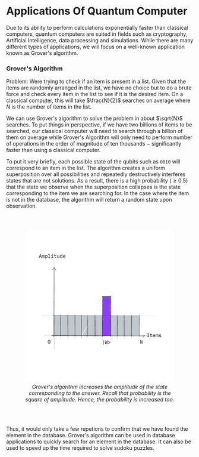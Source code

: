 <!---->

<br />
<br />

# Applications Of Quantum Computer
Due to its ability to perform calculations exponentially faster than classical computers, quantum computers are suited in fields such as cryptography, Artificial Intelligence, data processing and simulations. While there are many different types of applications, we will focus on a well-known application known as Grover's algorithm.

### Grover's Algorithm

Problem: Were trying to check if an item is present in a list. Given that the items are randomly arranged in the list, we have no choice but to do a brute force and check every item in the list to see if it is the desired item. On a classical computer, this will take $\frac{N}{2}$ searches on average where $N$ is the number of items in the list.

We can use Grover's algorithm to solve the problem in about $\sqrt{N}$ searches. To put things in perspective, if we have two billions of items to be searched, our classical computer will need to search through a billion of them on average while Grover's Algorithm will only need to perform number of operations in the order of magnitude of ten thousands $-$ significantly faster than using a classical computer.

To put it very briefly, each possible state of the qubits such as `0010` will correspond to an item in the list. The algorithm creates a uniform superposition over all possibilities and repeatedly destructively interferes states that are not solutions. As a result, there is a high probability ($\ge 0.5$) that the state we observe when the superposition collapses is the state corresponding to the item we are searching for. In the case where the item is not in the database, the algorithm will return a random state upon observation.

<br />
<br />

<figure align="center">
<img src="../assets/grover.jpg" alt="drawing" width="400" />
<figcaption><i>Grover's algorithm increases the amplitude of the state corresponding to the answer. Recall that probability is the square of amplitude. Hence, the probability is increased too.</i></figcaption>

</figure>

<br />
<br />

Thus, it would only take a few repetions to confirm that we have found the element in the database. Grover's algorithm can be used in database applications to quickly search for an element in the database. It can also be used to speed up the time required to solve sudoku puzzles.